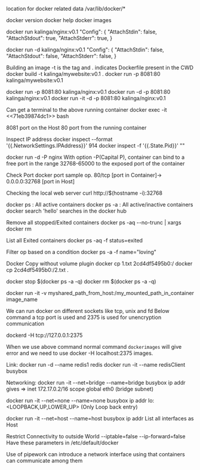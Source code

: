 location for docker related data /var/lib/docker/*

docker version
docker help
docker images

docker run kalinga/nginx:v0.1
"Config": {
            "AttachStdin": false,
            "AttachStdout": true,
            "AttachStderr": true,
          }

docker run -d kalinga/nginx:v0.1
"Config": {
            "AttachStdin": false,
            "AttachStdout": false,
            "AttachStderr": false,
          }

Building an image
-t is the tag and . indicates Dockerfile present in the CWD
docker build -t kalinga/mywebsite:v0.1 .
docker run -p 8081:80  kalinga/mywebsite:v0.1

docker run -p 8081:80 kalinga/nginx:v0.1
docker run -d -p 8081:80 kalinga/nginx:v0.1
docker run -it -d -p 8081:80 kalinga/nginx:v0.1

Can get a terminal to the above running container
docker exec -it <<71eb39874dc1>> bash

8081 port on the Host
80 port from the running container

Inspect IP address
docker inspect --format '{{.NetworkSettings.IPAddress}}' 914
docker inspect -f '{{.State.Pid}}' "<container name>"
   

docker run -d -P nginx
With option -P(Capital P), container can bind to a free port in the range
32768-65000 to the exposed port of the container

Check Port
docker port <container id>
sample op. 80/tcp [port in Container]-> 0.0.0.0:32768 [port in Host]

Checking the local web server
curl http://$(hostname -i):32768

docker ps : All active containers
docker ps -a : All active/inactive containers
docker search 'hello' searches in the docker hub
	
Remove all stopped/Exited containers
docker ps -aq --no-trunc | xargs docker rm

List all Exited containers
docker ps -aq -f status=exited

Filter op based on a condition
docker ps -a -f name="loving"

Docker Copy without volume plugin
docker cp 1.txt 2cd4df5495b0:/
docker cp  2cd4df5495b0:/2.txt .

docker stop $(docker ps -a -q)
docker rm $(docker ps -a -q)

docker run -it -v myshared_path_from_host:/my_mounted_path_in_container image_name

We can run docker on different sockets like tcp, unix and fd
Below command a tcp port is used and 2375 is used for unencryption communication

dockerd -H tcp://127.0.0.1:2375

When we use above command normal command `dockerimages` will give error
and we need to use docker -H localhost:2375 images.

Link:
docker run -d --name redis1 redis
docker run -it --name redisClient busybox

Networking:
docker run -it --net=bridge --name=bridge busybox
ip addr gives => inet 172.17.0.2/16 scope global eth0 (bridge subnet)

docker run -it --net=none --name=none busybox
ip addr
lo: <LOOPBACK,UP,LOWER_UP>  (Only Loop back entry)

docker run -it --net=host --name=host busybox
ip addr
List all interfaces as Host

Restrict Connectivity to outside World
--iptable=false
--ip-forward=false
Have these parameters in /etc/default/docker

Use of pipework can introduce a network interface using that 
containers can communicate among them

